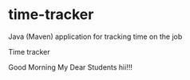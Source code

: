 # time-tracker
Java (Maven) application for tracking time on the job

Time tracker

Good Morning My Dear Students hii!!!
